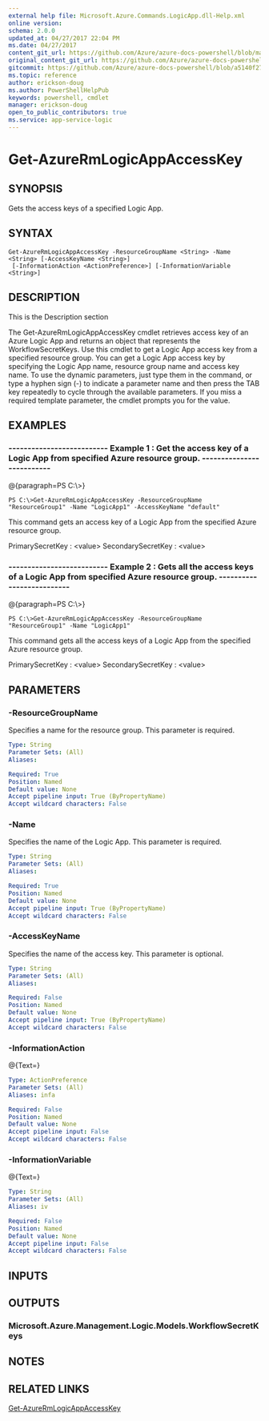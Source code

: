 ```yaml
---
external help file: Microsoft.Azure.Commands.LogicApp.dll-Help.xml
online version:
schema: 2.0.0
updated_at: 04/27/2017 22:04 PM
ms.date: 04/27/2017
content_git_url: https://github.com/Azure/azure-docs-powershell/blob/master/azureps-cmdlets-docs/ResourceManager/AzureRM.LogicApp/v1.0.8/Get-AzureRmLogicAppAccessKey.md
original_content_git_url: https://github.com/Azure/azure-docs-powershell/blob/master/azureps-cmdlets-docs/ResourceManager/AzureRM.LogicApp/v1.0.8/Get-AzureRmLogicAppAccessKey.md
gitcommit: https://github.com/Azure/azure-docs-powershell/blob/a5140f27ab8f99c2992dc2ba0c9a1cd31941b109
ms.topic: reference
author: erickson-doug
ms.author: PowerShellHelpPub
keywords: powershell, cmdlet
manager: erickson-doug
open_to_public_contributors: true
ms.service: app-service-logic
---
```


# Get-AzureRmLogicAppAccessKey

## SYNOPSIS
Gets the access keys of a specified Logic App.

## SYNTAX

```
Get-AzureRmLogicAppAccessKey -ResourceGroupName <String> -Name <String> [-AccessKeyName <String>]
 [-InformationAction <ActionPreference>] [-InformationVariable <String>]
```

## DESCRIPTION
This is the Description section

The Get-AzureRmLogicAppAccessKey cmdlet retrieves access key of an Azure Logic App and returns an object that represents the WorkflowSecretKeys.
Use this cmdlet to get a Logic App access key from a specified resource group.
You can get a Logic App access key by specifying the Logic App name, resource group name and access key name.
To use the dynamic parameters, just type them in the command, or type a hyphen sign (-) to indicate a parameter name and then press the TAB key repeatedly to cycle through the available parameters.
If you miss a required template parameter, the cmdlet prompts you for the value.

## EXAMPLES

### --------------------------  Example 1 : Get the access key of a Logic App from specified Azure resource group.  --------------------------
@{paragraph=PS C:\\\>}

```
PS C:\>Get-AzureRmLogicAppAccessKey -ResourceGroupName "ResourceGroup1" -Name "LogicApp1" -AccessKeyName "default"
```

This command gets an access key of a Logic App from the specified Azure resource group.

PrimarySecretKey   : \<value\>
SecondarySecretKey : \<value\>

### --------------------------  Example 2 : Gets all the access keys of a Logic App from specified Azure resource group.  --------------------------
@{paragraph=PS C:\\\>}

```
PS C:\>Get-AzureRmLogicAppAccessKey -ResourceGroupName "ResourceGroup1" -Name "LogicApp1"
```

This command gets all the access keys of a Logic App from the specified Azure resource group.

PrimarySecretKey   : \<value\>
SecondarySecretKey : \<value\>

## PARAMETERS

### -ResourceGroupName
Specifies a name for the resource group.
This parameter is required.

```yaml
Type: String
Parameter Sets: (All)
Aliases: 

Required: True
Position: Named
Default value: None
Accept pipeline input: True (ByPropertyName)
Accept wildcard characters: False
```

### -Name
Specifies the name of the Logic App.
This parameter is required.

```yaml
Type: String
Parameter Sets: (All)
Aliases: 

Required: True
Position: Named
Default value: None
Accept pipeline input: True (ByPropertyName)
Accept wildcard characters: False
```

### -AccessKeyName
Specifies the name of the access key.
This parameter is optional.

```yaml
Type: String
Parameter Sets: (All)
Aliases: 

Required: False
Position: Named
Default value: None
Accept pipeline input: True (ByPropertyName)
Accept wildcard characters: False
```

### -InformationAction
@{Text=}

```yaml
Type: ActionPreference
Parameter Sets: (All)
Aliases: infa

Required: False
Position: Named
Default value: None
Accept pipeline input: False
Accept wildcard characters: False
```

### -InformationVariable
@{Text=}

```yaml
Type: String
Parameter Sets: (All)
Aliases: iv

Required: False
Position: Named
Default value: None
Accept pipeline input: False
Accept wildcard characters: False
```

## INPUTS

## OUTPUTS

### Microsoft.Azure.Management.Logic.Models.WorkflowSecretKeys

## NOTES

## RELATED LINKS

[Get-AzureRmLogicAppAccessKey]()

